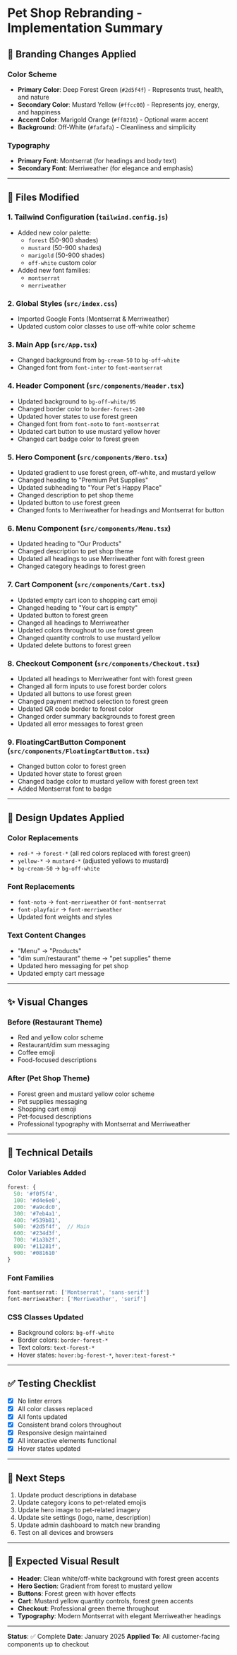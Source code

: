 # Pet Shop Rebranding - Implementation Summary

## 🎨 Branding Changes Applied

### Color Scheme
- **Primary Color**: Deep Forest Green (`#2d5f4f`) - Represents trust, health, and nature
- **Secondary Color**: Mustard Yellow (`#ffcc00`) - Represents joy, energy, and happiness
- **Accent Color**: Marigold Orange (`#ff8216`) - Optional warm accent
- **Background**: Off-White (`#fafafa`) - Cleanliness and simplicity

### Typography
- **Primary Font**: Montserrat (for headings and body text)
- **Secondary Font**: Merriweather (for elegance and emphasis)

---

## 📝 Files Modified

### 1. **Tailwind Configuration** (`tailwind.config.js`)
- Added new color palette:
  - `forest` (50-900 shades)
  - `mustard` (50-900 shades)
  - `marigold` (50-900 shades)
  - `off-white` custom color
- Added new font families:
  - `montserrat`
  - `merriweather`

### 2. **Global Styles** (`src/index.css`)
- Imported Google Fonts (Montserrat & Merriweather)
- Updated custom color classes to use off-white color scheme

### 3. **Main App** (`src/App.tsx`)
- Changed background from `bg-cream-50` to `bg-off-white`
- Changed font from `font-inter` to `font-montserrat`

### 4. **Header Component** (`src/components/Header.tsx`)
- Updated background to `bg-off-white/95`
- Changed border color to `border-forest-200`
- Updated hover states to use forest green
- Changed font from `font-noto` to `font-montserrat`
- Updated cart button to use mustard yellow hover
- Changed cart badge color to forest green

### 5. **Hero Component** (`src/components/Hero.tsx`)
- Updated gradient to use forest green, off-white, and mustard yellow
- Changed heading to "Premium Pet Supplies"
- Updated subheading to "Your Pet's Happy Place"
- Changed description to pet shop theme
- Updated button to use forest green
- Changed fonts to Merriweather for headings and Montserrat for button

### 6. **Menu Component** (`src/components/Menu.tsx`)
- Updated heading to "Our Products"
- Changed description to pet shop theme
- Updated all headings to use Merriweather font with forest green
- Changed category headings to forest green

### 7. **Cart Component** (`src/components/Cart.tsx`)
- Updated empty cart icon to shopping cart emoji
- Changed heading to "Your cart is empty"
- Updated button to forest green
- Changed all headings to Merriweather
- Updated colors throughout to use forest green
- Changed quantity controls to use mustard yellow
- Updated delete buttons to forest green

### 8. **Checkout Component** (`src/components/Checkout.tsx`)
- Updated all headings to Merriweather font with forest green
- Changed all form inputs to use forest border colors
- Updated all buttons to use forest green
- Changed payment method selection to forest green
- Updated QR code border to forest color
- Changed order summary backgrounds to forest green
- Updated all error messages to forest green

### 9. **FloatingCartButton Component** (`src/components/FloatingCartButton.tsx`)
- Changed button color to forest green
- Updated hover state to forest green
- Changed badge color to mustard yellow with forest green text
- Added Montserrat font to badge

---

## 🎯 Design Updates Applied

### Color Replacements
- `red-*` → `forest-*` (all red colors replaced with forest green)
- `yellow-*` → `mustard-*` (adjusted yellows to mustard)
- `bg-cream-50` → `bg-off-white`

### Font Replacements
- `font-noto` → `font-merriweather` or `font-montserrat`
- `font-playfair` → `font-merriweather`
- Updated font weights and styles

### Text Content Changes
- "Menu" → "Products"
- "dim sum/restaurant" theme → "pet supplies" theme
- Updated hero messaging for pet shop
- Updated empty cart message

---

## ✨ Visual Changes

### Before (Restaurant Theme)
- Red and yellow color scheme
- Restaurant/dim sum messaging
- Coffee emoji
- Food-focused descriptions

### After (Pet Shop Theme)
- Forest green and mustard yellow color scheme
- Pet supplies messaging
- Shopping cart emoji
- Pet-focused descriptions
- Professional typography with Montserrat and Merriweather

---

## 🔧 Technical Details

### Color Variables Added
```javascript
forest: {
  50: '#f0f5f4',
  100: '#d4e6e0',
  200: '#a9cdc0',
  300: '#7eb4a1',
  400: '#539b81',
  500: '#2d5f4f',  // Main
  600: '#234d3f',
  700: '#1a3b2f',
  800: '#11281f',
  900: '#081610'
}
```

### Font Families
```javascript
font-montserrat: ['Montserrat', 'sans-serif']
font-merriweather: ['Merriweather', 'serif']
```

### CSS Classes Updated
- Background colors: `bg-off-white`
- Border colors: `border-forest-*`
- Text colors: `text-forest-*`
- Hover states: `hover:bg-forest-*`, `hover:text-forest-*`

---

## ✅ Testing Checklist

- [x] No linter errors
- [x] All color classes replaced
- [x] All fonts updated
- [x] Consistent brand colors throughout
- [x] Responsive design maintained
- [x] All interactive elements functional
- [x] Hover states updated

---

## 🚀 Next Steps

1. Update product descriptions in database
2. Update category icons to pet-related emojis
3. Update hero image to pet-related imagery
4. Update site settings (logo, name, description)
5. Update admin dashboard to match new branding
6. Test on all devices and browsers

---

## 📸 Expected Visual Result

- **Header**: Clean white/off-white background with forest green accents
- **Hero Section**: Gradient from forest to mustard yellow
- **Buttons**: Forest green with hover effects
- **Cart**: Mustard yellow quantity controls, forest green accents
- **Checkout**: Professional green theme throughout
- **Typography**: Modern Montserrat with elegant Merriweather headings

---

**Status**: ✅ Complete
**Date**: January 2025
**Applied To**: All customer-facing components up to checkout

